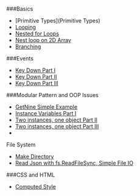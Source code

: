 ###Basics

- [Primitive Types](Primitive Types)
- [Looping](https://github.com/charliecalvert/JsObjects/tree/master/JavaScript/Syntax/Loops01)
- [Nested for Loops](https://github.com/charliecalvert/JsObjects/tree/master/JavaScript/Syntax/ForLoopNested)
- [Nest loop on 2D Array](https://github.com/charliecalvert/JsObjects/tree/master/JavaScript/Syntax/ArrayTwoDimensions)
- [Branching](https://github.com/charliecalvert/JsObjects/tree/master/JavaScript/Syntax/Branching01)

###Events

- [Key Down Part I](https://github.com/charliecalvert/JsObjects/tree/master/JavaScript/Syntax/KeyDown)
- [Key Down Part II](https://github.com/charliecalvert/JsObjects/tree/master/JavaScript/Syntax/KeyDown02)
- [Key Down Part III](https://github.com/charliecalvert/JsObjects/tree/master/JavaScript/Syntax/KeyDown03)

###Modular Pattern and OOP Issues

- [GetNine Simple Example](https://github.com/charliecalvert/JsObjects/blob/master/JavaScript/Syntax/GetNine/index.js)
- [Instance Variables Part I](https://github.com/charliecalvert/JsObjects/tree/master/JavaScript/Syntax/InstanceVariable)
- [Two instances, one object Part II](https://github.com/charliecalvert/JsObjects/tree/master/JavaScript/Syntax/InstanceVariable02)
- [Two instances, one object Part III](https://github.com/charliecalvert/JsObjects/tree/master/JavaScript/Syntax/InstanceVariable03)
- []()

File System

- [Make Directory](https://github.com/charliecalvert/JsObjects/tree/master/JavaScript/Syntax/MakeDirectory)
- [Read Json with fs.ReadFileSync, Simple File IO](https://github.com/charliecalvert/JsObjects/tree/master/JavaScript/Syntax/ReadJson)

###CSS and HTML

- [Computed Style](https://github.com/charliecalvert/JsObjects/tree/master/JavaScript/Syntax/ComputedStyle)

